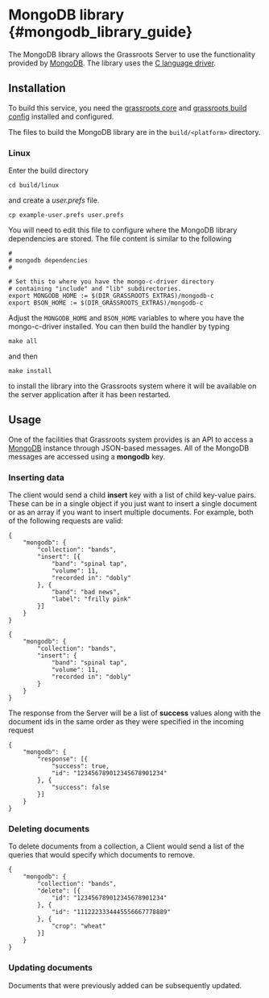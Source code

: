 ﻿# MongoDB library {#mongodb_library_guide}

The MongoDB library allows the Grassroots Server to use the functionality provided by [MongoDB](https://www.mongodb.com/). The library uses the [C language driver](https://github.com/mongodb/mongo-c-driver).

## Installation

To build this service, you need the [grassroots core](https://github.com/TGAC/grassroots-core) and [grassroots build config](https://github.com/TGAC/grassroots-build-config) installed and configured. 

The files to build the MongoDB library are in the ```build/<platform>``` directory. 

### Linux

Enter the build directory 

```
cd build/linux
```

and create a *user.prefs* file.

```
cp example-user.prefs user.prefs
```

You will need to edit this file to configure where the MongoDB library dependencies are stored. The file content is similar to the following

``` 
#
# mongodb dependencies
#

# Set this to where you have the mongo-c-driver directory 
# containing "include" and "lib" subdirectories.
export MONGODB_HOME := $(DIR_GRASSROOTS_EXTRAS)/mongodb-c
export BSON_HOME := $(DIR_GRASSROOTS_EXTRAS)/mongodb-c
```

Adjust the ```MONGODB_HOME``` and ```BSON_HOME``` variables to where you have the mongo-c-driver installed. You can then build the handler by typing

```
make all
```

and then 

```
make install
```

to install the library into the Grassroots system where it will be available on the server application after it has been restarted.


## Usage

One of the facilities that Grassroots system provides is an API to access a [MongoDB](https://www.mongodb.org/) instance through JSON-based messages. All of the MongoDB messages are accessed using a **mongodb** key. 


### Inserting data

The client would send a child **insert** key with a list of child key-value pairs. These can be in a single object if you just want to insert a single document or as an array if you want to insert multiple documents. For example, both of the following requests are valid:

~~~{.json}
{
	"mongodb": {
		"collection": "bands",
		"insert": [{
			"band": "spinal tap",
			"volume": 11,
			"recorded in": "dobly"		
		}, {
			"band": "bad news",
			"label": "frilly pink"
		}]	
	}
}
~~~

~~~{.json}
{
	"mongodb": {
		"collection": "bands",
		"insert": {
			"band": "spinal tap",
			"volume": 11,
			"recorded in": "dobly"		
		}
	}
}
~~~

The response from the Server will be a list of **success** values along with the document ids in the same order as they were specified in the incoming request 

~~~{.json}
{
	"mongodb": {
		"response": [{
			"success": true,
			"id": "123456789012345678901234"
		}, {
			"success": false
		}]
	}
}
~~~

### Deleting documents

To delete documents from a collection, a Client would send a list of the queries that would specify which documents to remove.

~~~{.json}
{
	"mongodb": {
		"collection": "bands",
		"delete": [{
			"id": "123456789012345678901234"
		}, {
			"id": "1112223334445556667778889"
		}, {
			"crop": "wheat"
		}]
	}
}
~~~

### Updating documents

Documents that were previously added can be subsequently updated.

